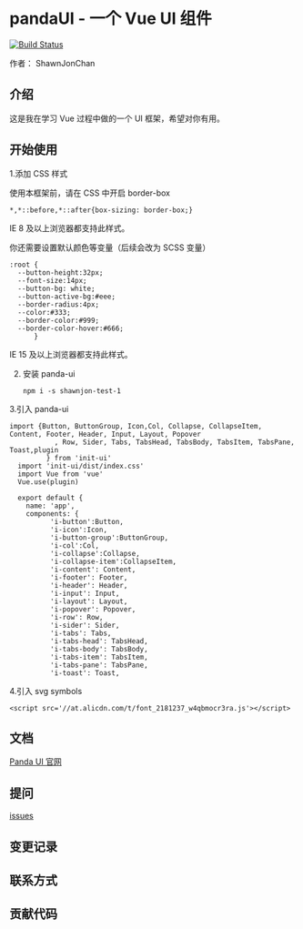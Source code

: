 # pandaUI - 一个 Vue UI 组件

[![Build Status](https://travis-ci.org/shawnjonchan/pandaUI-demo.svg?branch=main)](https://travis-ci.org/shawnjonchan/pandaUI-demo) 

作者： ShawnJonChan  

## 介绍

这是我在学习 Vue 过程中做的一个 UI 框架，希望对你有用。

## 开始使用

1.添加 CSS 样式

  使用本框架前，请在 CSS 中开启 border-box

  ```
  *,*::before,*::after{box-sizing: border-box;}
  ```
  IE 8 及以上浏览器都支持此样式。

  你还需要设置默认颜色等变量（后续会改为 SCSS 变量）
 
  ```
  :root {
    --button-height:32px;
    --font-size:14px;
    --button-bg: white;
    --button-active-bg:#eee;
    --border-radius:4px;
    --color:#333;
    --border-color:#999;
    --border-color-hover:#666;
        }
  ```

  IE 15 及以上浏览器都支持此样式。

2. 安装 panda-ui
   ```
   npm i -s shawnjon-test-1
   ```
3.引入 panda-ui
  ```
  import {Button, ButtonGroup, Icon,Col, Collapse, CollapseItem, Content, Footer, Header, Input, Layout, Popover
             , Row, Sider, Tabs, TabsHead, TabsBody, TabsItem, TabsPane, Toast,plugin
           } from 'init-ui'
    import 'init-ui/dist/index.css'    
    import Vue from 'vue'
    Vue.use(plugin)
    
    export default {
      name: 'app',
      components: {
            'i-button':Button,
            'i-icon':Icon,
            'i-button-group':ButtonGroup,
            'i-col':Col,
            'i-collapse':Collapse,
            'i-collapse-item':CollapseItem,
            'i-content': Content,
            'i-footer': Footer,
            'i-header': Header,
            'i-input': Input,
            'i-layout': Layout,
            'i-popover': Popover,
            'i-row': Row,
            'i-sider': Sider,
            'i-tabs': Tabs,
            'i-tabs-head': TabsHead,
            'i-tabs-body': TabsBody,
            'i-tabs-item': TabsItem,
            'i-tabs-pane': TabsPane,
            'i-toast': Toast,
  ```
4.引入 svg symbols
```
<script src='//at.alicdn.com/t/font_2181237_w4qbmocr3ra.js'></script>
```

## 文档
[Panda UI 官网](https://shawnjonchan.github.io/pandaUi-demo/)
## 提问
[issues](https://github.com/shawnjonchan/init-ui/issues)
## 变更记录

## 联系方式

## 贡献代码
